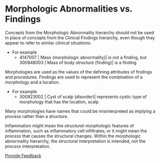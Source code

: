 # Morphologic Abnormalities vs. Findings

Concepts from the Morphologic Abnormality hierarchy should not be used in place of concepts from the Clinical Findings hierarchy, even though they appear to refer to similar _clinical_ _situations_.

* For example
  * 4147007 | Mass (morphologic abnormality)| is not a finding, but 300848003 | Mass of body structure (finding)| is a finding

Morphologies are used as the values of the defining attributes of findings and procedures. Findings are used to represent the combination of a morphology and a location.

* For example
  * 300923002 | Cyst of scalp (disorder)| represents cystic type of morphology that has the location, scalp

Many morphologies have names that could be misinterpreted as implying a process rather than a structure.

Inflammation might mean the _structural-morphologic_ features of inflammation, such as inflammatory cell infiltrates; or it might mean the _process_ that causes the structural changes. Within the morphologic abnormality hierarchy, the _structural_ interpretation is intended, not the _process_ interpretation.

<a href="https://docs.google.com/forms/d/e/1FAIpQLScTmbZIf0UEQwYDkY27EEWBkaiYkHSbR0_9DmFrMLXoQLyL7Q/viewform?usp=pp_url&#x26;entry.1767247133=SCT+Editorial+Guide&#x26;entry.670899847=Morphologic%20Abnormalities%20vs.%20Findings" class="button primary">Provide Feedback</a>
